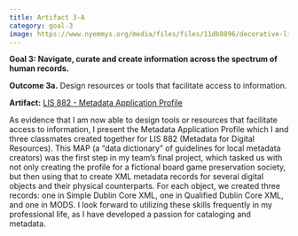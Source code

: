 ```yaml
---
title: Artifact 3-A
category: goal-3
image: https://www.nyemmys.org/media/files/files/11db8896/decorative-line-break-29.png
---
```


**Goal 3: Navigate, curate and create information across the spectrum of human records.**

**Outcome 3a.** Design resources or tools that facilitate access to information. 

**Artifact:** [LIS 882 - Metadata Application Profile](https://docs.google.com/spreadsheets/d/1276kt1I-rpxveJs60DctPkWmyRx1ICTBllpcwgRvchU/edit?usp=sharing)

As evidence that I am now able to design tools or resources that facilitate access to information, I present the Metadata Application Profile which I and three classmates created together for LIS 882 (Metadata for Digital Resources). This MAP (a “data dictionary” of guidelines for local metadata creators) was the first step in my team’s final project, which tasked us with not only creating the profile for a fictional board game preservation society, but then using that to create XML metadata records for several digital objects and their physical counterparts. For each object, we created three records: one in Simple Dublin Core XML, one in Qualified Dublin Core XML, and one in MODS. I look forward to utilizing these skills frequently in my professional life, as I have developed a passion for cataloging and metadata. 